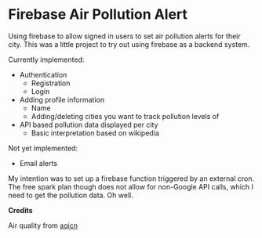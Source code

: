 # Firebase Air Pollution Alert

Using firebase to allow signed in users to set air pollution alerts for their city. This was a little project to try out using firebase as a backend system.

Currently implemented:
* Authentication
    * Registration
    * Login
* Adding profile information
    * Name
    * Adding/deleting cities you want to track pollution levels of
* API based pollution data displayed per city
    * Basic interpretation based on wikipedia

Not yet implemented:
* Email alerts

My intention was to set up a firebase function triggered by an external cron. The free spark plan though does not allow for non-Google API calls, which I need to get the pollution data. Oh well.

**Credits**

Air quality from [aqicn]( http://aqicn.org/ )